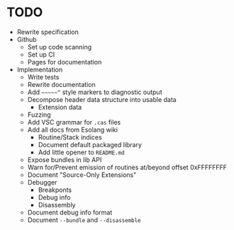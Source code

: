 # TODO

- Rewrite specification
- Github
  - Set up code scanning
  - Set up CI
  - Pages for documentation
- Implementation
  - Write tests
  - Rewrite documentation
  - Add `~~~~~^` style markers to diagnostic output
  - Decompose header data structure into usable data
    - Extension data
  - Fuzzing
  - Add VSC grammar for `.cas` files
  - Add all docs from Esolang wiki
    - Routine/Stack indices
    - Document default packaged library
    - Add little opener to `README.md`
  - Expose bundles in lib API
  - Warn for/Prevent emission of routines at/beyond offset 0xFFFFFFFF
  - Document "Source-Only Extensions"
  - Debugger
    - Breakponts
    - Debug info
    - Disassembly
  - Document debug info format
  - Document `--bundle` and `--disassemble`
